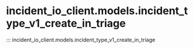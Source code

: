 # incident_io_client.models.incident_type_v1_create_in_triage

::: incident_io_client.models.incident_type_v1_create_in_triage
